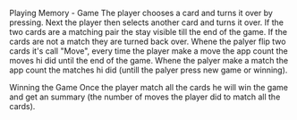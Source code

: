 Playing Memory - Game
The player chooses a card and turns it over by pressing. Next the player then selects another card and turns it over. If the two cards are a matching pair the stay visible till the end of the game.
If the cards are not a match they are turned back over.
Whene the palyer flip two cards it's call "Move", every time the player make a move the app count the moves hi did until the end of the game.
Whene the palyer make a match the app count the matches hi did (untill the palyer press new game or winning).

Winning the Game
Once the player match all the cards he will win the game and get an summary (the number of moves the player did to match all the cards). 
